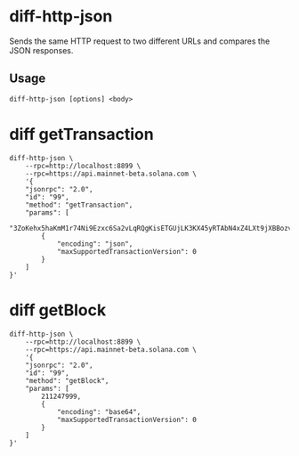 # diff-http-json

Sends the same HTTP request to two different URLs and compares the JSON responses.

## Usage

```
diff-http-json [options] <body>
```

# diff getTransaction

```
diff-http-json \
	--rpc=http://localhost:8899 \
	--rpc=https://api.mainnet-beta.solana.com \
	'{
	"jsonrpc": "2.0",
	"id": "99",
	"method": "getTransaction",
	"params": [
		"3ZoKehx5haKmM1r74Ni9Ezxc6Sa2vLqRQgKisETGUjLK3KX45yRTAbN4xZ4LXt9jXBBozvjQ4qTz5eJtq3PD6j2P",
		{
			"encoding": "json",
			"maxSupportedTransactionVersion": 0
		}
	]
}'

```

# diff getBlock

```
diff-http-json \
	--rpc=http://localhost:8899 \
	--rpc=https://api.mainnet-beta.solana.com \
	'{
	"jsonrpc": "2.0",
	"id": "99",
	"method": "getBlock",
	"params": [
		211247999,
		{
			"encoding": "base64",
			"maxSupportedTransactionVersion": 0
		}
	]
}'

```
